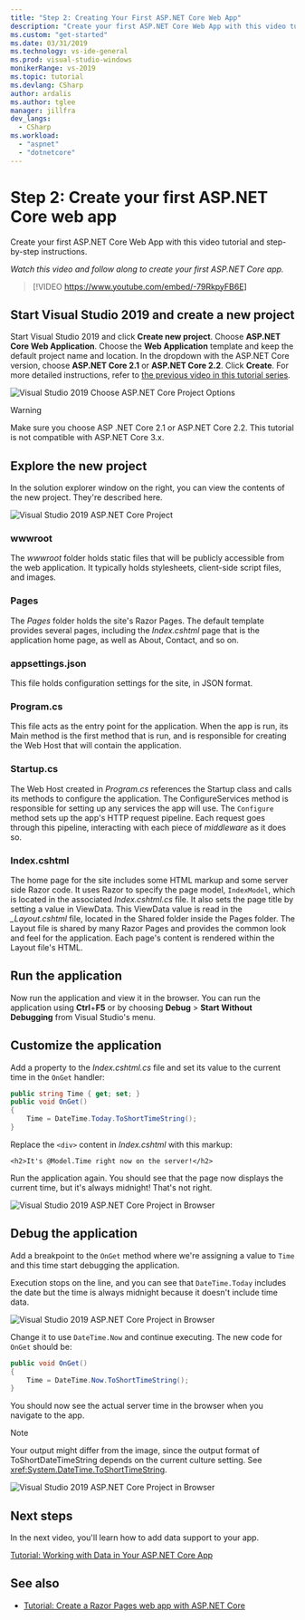 ```yaml
---
title: "Step 2: Creating Your First ASP.NET Core Web App"
description: "Create your first ASP.NET Core Web App with this video tutorial and step-by-step instructions."
ms.custom: "get-started"
ms.date: 03/31/2019
ms.technology: vs-ide-general
ms.prod: visual-studio-windows
monikerRange: vs-2019
ms.topic: tutorial
ms.devlang: CSharp
author: ardalis
ms.author: tglee
manager: jillfra
dev_langs:
  - CSharp
ms.workload:
  - "aspnet"
  - "dotnetcore"
---
```

# Step 2: Create your first ASP.NET Core web app

Create your first ASP.NET Core Web App with this video tutorial and step-by-step instructions.

_Watch this video and follow along to create your first ASP.NET Core app._

> [!VIDEO https://www.youtube.com/embed/-79RkpyFB6E]

## Start Visual Studio 2019 and create a new project

Start Visual Studio 2019 and click **Create new project**. Choose **ASP.NET Core Web Application**. Choose the **Web Application** template and keep the default project name and location. In the dropdown with the ASP.NET Core version, choose **ASP.NET Core 2.1** or **ASP.NET Core 2.2**. Click **Create**. For more detailed instructions, refer to [the previous video in this tutorial series](tutorial-aspnet-core-ef-step-01.md).

![Visual Studio 2019 Choose ASP.NET Core Project Options](media/vs-2019/vs2019-choose-aspnetcore-project.png)

> [!WARNING]
> Make sure you choose ASP .NET Core 2.1 or ASP.NET Core 2.2. This tutorial is not compatible with ASP.NET Core 3.x.

## Explore the new project

In the solution explorer window on the right, you can view the contents of the new project. They're described here.

![Visual Studio 2019 ASP.NET Core Project](media/vs-2019/vs2019-solution-explorer.png)

### wwwroot

The *wwwroot* folder holds static files that will be publicly accessible from the web application. It typically holds stylesheets, client-side script files, and images.

### Pages

The *Pages* folder holds the site's Razor Pages. The default template provides several pages, including the *Index.cshtml* page that is the application home page, as well as About, Contact, and so on.

### appsettings.json

This file holds configuration settings for the site, in JSON format.

### Program.cs

This file acts as the entry point for the application. When the app is run, its Main method is the first method that is run, and is responsible for creating the Web Host that will contain the application.

### Startup.cs

The Web Host created in *Program.cs* references the Startup class and calls its methods to configure the application. The ConfigureServices method is responsible for setting up any services the app will use. The `Configure` method sets up the app's HTTP request pipeline. Each request goes through this pipeline, interacting with each piece of *middleware* as it does so.

### Index.cshtml

The home page for the site includes some HTML markup and some server side Razor code. It uses Razor to specify the page model, `IndexModel`, which is located in the associated *Index.cshtml.cs* file. It also sets the page title by setting a value in ViewData. This ViewData value is read in the *\_Layout.cshtml* file, located in the Shared folder inside the Pages folder. The Layout file is shared by many Razor Pages and provides the common look and feel for the application. Each page's content is rendered within the Layout file's HTML.

## Run the application

Now run the application and view it in the browser. You can run the application using **Ctrl**+**F5** or by choosing **Debug** > **Start Without Debugging** from Visual Studio's menu.

## Customize the application

Add a property to the *Index.cshtml.cs* file and set its value to the current time in the `OnGet` handler:

```csharp
public string Time { get; set; }
public void OnGet()
{
    Time = DateTime.Today.ToShortTimeString();
}
```

Replace the `<div>` content in *Index.cshtml* with this markup:

```cshtml
<h2>It's @Model.Time right now on the server!</h2>
```

Run the application again. You should see that the page now displays the current time, but it's always midnight! That's not right.

![Visual Studio 2019 ASP.NET Core Project in Browser](media/vs-2019/vs2019-app-in-browser.png)

## Debug the application

Add a breakpoint to the `OnGet` method where we're assigning a value to `Time` and this time start debugging the application.

Execution stops on the line, and you can see that `DateTime.Today` includes the date but the time is always midnight because it doesn't include time data. 

![Visual Studio 2019 ASP.NET Core Project in Browser](media/vs-2019/vs2019-breakpoint.png)

Change it to use `DateTime.Now` and continue executing. The new code for `OnGet` should be:

```csharp
public void OnGet()
{
    Time = DateTime.Now.ToShortTimeString();
}
```

You should now see the actual server time in the browser when you navigate to the app.

> [!NOTE]
> Your output might differ from the image, since the output format of ToShortDateTimeString depends on the current culture setting. See <xref:System.DateTime.ToShortTimeString>.

![Visual Studio 2019 ASP.NET Core Project in Browser](media/vs-2019/vs2019-app-fixed-in-browser.png)

## Next steps

In the next video, you'll learn how to add data support to your app.

[Tutorial: Working with Data in Your ASP.NET Core App](tutorial-aspnet-core-ef-step-03.md)

## See also

- [Tutorial: Create a Razor Pages web app with ASP.NET Core](/aspnet/core/tutorials/razor-pages/?view=aspnetcore-2.1)
